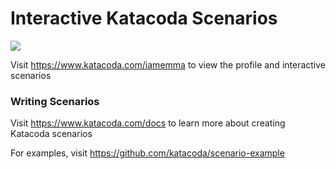 # Interactive Katacoda Scenarios

[![](http://shields.katacoda.com/katacoda/iamemma/count.svg)](https://www.katacoda.com/iamemma "Get your profile on Katacoda.com")

Visit https://www.katacoda.com/iamemma to view the profile and interactive scenarios

### Writing Scenarios
Visit https://www.katacoda.com/docs to learn more about creating Katacoda scenarios

For examples, visit https://github.com/katacoda/scenario-example
